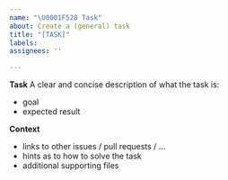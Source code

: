 ```yaml
---
name: "\U0001F528 Task"
about: Create a (general) task
title: "[TASK]"
labels: 
assignees: ''

---
```


<!--
Please fill in as much of the template below as you are able.

Also:
- assign at least one person to be responsible for the task
- assign corresponding labels
- assign a milestone (if applicable)
- delete this section
-->

**Task**
A clear and concise description of what the task is:

- goal
- expected result

**Context**

- links to other issues / pull requests / ...
- hints as to how to solve the task
- additional supporting files

